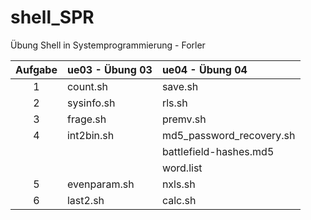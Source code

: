 # shell_SPR
Übung Shell in Systemprogrammierung - Forler

| Aufgabe | ue03 - Übung 03 | ue04 - Übung 04          |
| :------:| :-------------- | :----------------------- |
| 1       | count.sh        | save.sh                  |
| 2       | sysinfo.sh      | rls.sh                   |  
| 3       | frage.sh        | premv.sh                 |
| 4       | int2bin.sh      | md5_password_recovery.sh |
|         |                 | battlefield-hashes.md5   |
|         |                 | word.list                |
| 5       | evenparam.sh    | nxls.sh                  |
| 6       | last2.sh        | calc.sh                  |

